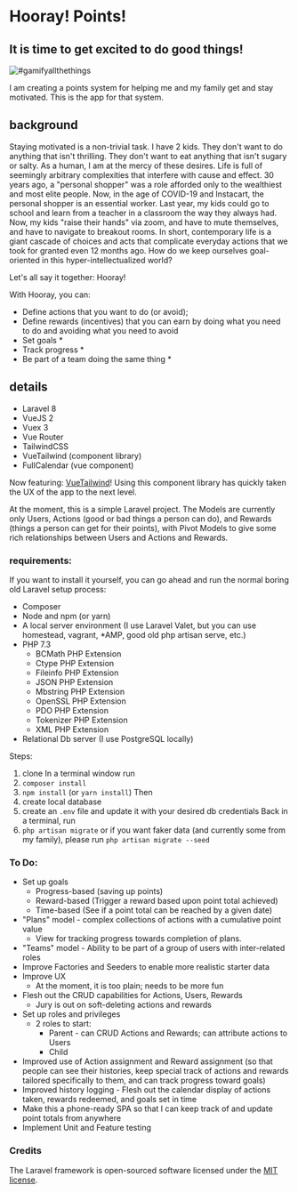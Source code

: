 # Hooray! Points!

## It is time to get excited to do good things!

![#gamifyallthethings](https://i.imgflip.com/4oeff0.jpg)

I am creating a points system for helping me and my family get and stay motivated. This is the app for that system.

## background

Staying motivated is a non-trivial task. I have 2 kids. They don't want to do anything that isn't thrilling. They don't want to eat anything that isn't sugary or salty. As a human, I am at the mercy of these desires. Life is full of seemingly arbitrary complexities that interfere with cause and effect. 30 years ago, a "personal shopper" was a role afforded only to the wealthiest and most elite people. Now, in the age of COVID-19 and Instacart, the personal shopper is an essential worker. Last year, my kids could go to school and learn from a teacher in a classroom the way they always had. Now, my kids "raise their hands" via zoom, and have to mute themselves, and have to navigate to breakout rooms. In short, contemporary life is a giant cascade of choices and acts that complicate everyday actions that we took for granted even 12 months ago. How do we keep ourselves goal-oriented in this hyper-intellectualized world?

Let's all say it together: Hooray!

With Hooray, you can:
- Define actions that you want to do (or avoid);
- Define rewards (incentives) that you can earn by doing what you need to do and avoiding what you need to avoid
- Set goals *
- Track progress *
- Be part of a team doing the same thing *

## details

* Laravel 8
* VueJS 2
* Vuex 3
* Vue Router
* TailwindCSS
* VueTailwind (component library)
* FullCalendar (vue component)

Now featuring: [VueTailwind](https://github.com/alfonsobries/vue-tailwind)! Using this component library has quickly taken the UX of the app to the next level.

At the moment, this is a simple Laravel project. The Models are currently only Users, Actions (good or bad things a person can do), and Rewards (things a person can get for their points), with Pivot Models to give some rich relationships between Users and Actions and Rewards.

### requirements:
If you want to install it yourself, you can go ahead and run the normal boring old Laravel setup process:

- Composer
- Node and npm (or yarn)
- A local server environment (I use Laravel Valet, but you can use homestead, vagrant, *AMP, good old php artisan serve, etc.)
- PHP 7.3
    - BCMath PHP Extension
    - Ctype PHP Extension
    - Fileinfo PHP Extension
    - JSON PHP Extension
    - Mbstring PHP Extension
    - OpenSSL PHP Extension
    - PDO PHP Extension
    - Tokenizer PHP Extension
    - XML PHP Extension
- Relational Db server (I use PostgreSQL locally)

Steps:
1. clone
In a terminal window run
2. `composer install`
3. `npm install` (or `yarn install`)
Then
4. create local database
5. create an `.env` file and update it with your desired db credentials
Back in a terminal, run
6. `php artisan migrate` or if you want faker data (and currently some from my family), please run `php artisan migrate --seed`

### To Do:
- Set up goals
    - Progress-based (saving up points)
    - Reward-based (Trigger a reward based upon point total achieved)
    - Time-based (See if a point total can be reached by a given date)
- "Plans" model - complex collections of actions with a cumulative point value
    - View for tracking progress towards completion of plans.
- "Teams" model - Ability to be part of a group of users with inter-related roles
- Improve Factories and Seeders to enable more realistic starter data
- Improve UX
    - At the moment, it is too plain; needs to be more fun
- Flesh out the CRUD capabilities for Actions, Users, Rewards
    - Jury is out on soft-deleting actions and rewards
- Set up roles and privileges
    - 2 roles to start:
        - Parent - can CRUD Actions and Rewards; can attribute actions to Users
        - Child
- Improved use of Action assignment and Reward assignment (so that people can see their histories, keep special track of actions and rewards tailored specifically to them, and can track progress toward goals)
- Improved history logging - Flesh out the calendar display of actions taken, rewards redeemed, and goals set in time
- Make this a phone-ready SPA so that I can keep track of and update point totals from anywhere
- Implement Unit and Feature testing

### Credits
The Laravel framework is open-sourced software licensed under the [MIT license](https://opensource.org/licenses/MIT).

